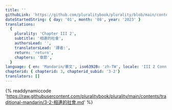 ```yaml
---
title: ''
githubLink: 'https://github.com/pluralitybook/plurality/blob/main/contents/traditional-mandarin/3-2-相連的社會.md'
dateStartedString: { day: '01', month: '08', year: '2023' }
translations:
  {
    plurality: 'Chapter III 2',
    subtitle: '相連的社會',
    authorsLead: '',
    translatorsLead: '譯者:',
    return: 'return',
    chapters: '章節',
  }
language: { en: 'Mandarin/華文', iso6392B: 'zh-TW', locale: 'III 2 Connected Society' }
chapterid: { chapterid: 3, chapterid_subid: '3-2'}
translators: []
---
```

{% readdynamiccode 'https://raw.githubusercontent.com/pluralitybook/plurality/main/contents/traditional-mandarin/3-2-相連的社會.md' %}

